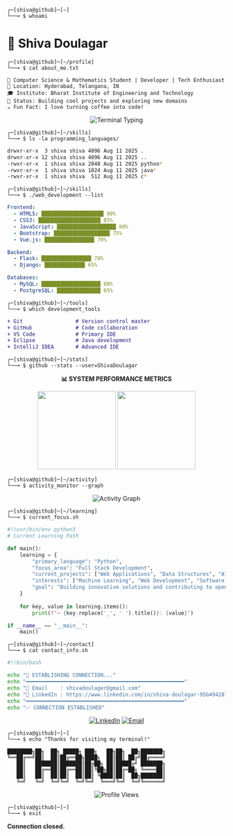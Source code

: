 ```
┌─[shiva@github]─[~]
└──╼ $ whoami
```

# 👾 Shiva Doulagar

```
┌─[shiva@github]─[~/profile]
└──╼ $ cat about_me.txt
```

```console
🚀 Computer Science & Mathematics Student | Developer | Tech Enthusiast
📍 Location: Hyderabad, Telangana, IN
🎓 Institute: Bharat Institute of Engineering and Technology
🔧 Status: Building cool projects and exploring new domains
☕ Fun Fact: I love turning coffee into code!
```

<div align="center">
  <img src="https://readme-typing-svg.herokuapp.com?font=Courier+New&size=20&duration=3000&pause=1000&color=00F000&center=true&vCenter=true&width=600&lines=Welcome+to+my+terminal...;Initializing+developer+mode...;Loading+awesome+projects...;Ready+to+collaborate!" alt="Terminal Typing"/>
</div>

```
┌─[shiva@github]─[~/skills]
└──╼ $ ls -la programming_languages/
```

```bash
drwxr-xr-x  3 shiva shiva 4096 Aug 11 2025 .
drwxr-xr-x 12 shiva shiva 4096 Aug 11 2025 ..
-rwxr-xr-x  1 shiva shiva 2048 Aug 11 2025 python*
-rwxr-xr-x  1 shiva shiva 1024 Aug 11 2025 java*
-rwxr-xr-x  1 shiva shiva  512 Aug 11 2025 c*
```

```
┌─[shiva@github]─[~/skills]
└──╼ $ ./web_development --list
```

```yaml
Frontend:
  - HTML5: ████████████████████ 90%
  - CSS3: ████████████████████ 85%
  - JavaScript: ███████████████████ 80%
  - Bootstrap: ██████████████████ 75%
  - Vue.js: ████████████████ 70%

Backend:
  - Flask: ████████████████ 70%
  - Django: █████████████ 65%

Databases:
  - MySQL: ███████████████████ 80%
  - PostgreSQL: ██████████████ 65%
```

```
┌─[shiva@github]─[~/tools]
└──╼ $ which development_tools
```

```diff
+ Git                 # Version control master
+ GitHub              # Code collaboration
+ VS Code             # Primary IDE
+ Eclipse             # Java development
+ IntelliJ IDEA       # Advanced IDE
```

```
┌─[shiva@github]─[~/stats]
└──╼ $ github --stats --user=ShivaDoulagar
```

<div align="center">
  
**📊 SYSTEM PERFORMANCE METRICS**

<img height="180em" src="https://github-readme-stats.vercel.app/api?username=ShivaDoulagar&show_icons=true&theme=terminal&include_all_commits=true&count_private=true&bg_color=0D1117&title_color=00F000&text_color=00F000&icon_color=00F000"/>

<img height="180em" src="https://github-readme-stats.vercel.app/api/top-langs/?username=ShivaDoulagar&layout=compact&theme=terminal&bg_color=0D1117&title_color=00F000&text_color=00F000"/>

</div>


```
┌─[shiva@github]─[~/activity]
└──╼ $ activity_monitor --graph
```

<div align="center">
  <img src="https://github-readme-activity-graph.vercel.app/graph?username=ShivaDoulagar&theme=terminal&bg_color=0d1117&color=00f000&line=00f000&point=ffffff&area=true&hide_border=true" alt="Activity Graph"/>
</div>

```
┌─[shiva@github]─[~/learning]
└──╼ $ current_focus.sh
```

```python
#!/usr/bin/env python3
# Current Learning Path

def main():
    learning = {
        "primary_language": "Python",
        "focus_area": "Full Stack Development",
        "current_projects": ["Web Applications", "Data Structures", "Algorithms"],
        "interests": ["Machine Learning", "Web Development", "Software Engineering"],
        "goal": "Building innovative solutions and contributing to open source"
    }
    
    for key, value in learning.items():
        print(f"→ {key.replace('_', ' ').title()}: {value}")

if __name__ == "__main__":
    main()
```

```
┌─[shiva@github]─[~/contact]
└──╼ $ cat contact_info.sh
```

```bash
#!/bin/bash

echo "📡 ESTABLISHING CONNECTION..."
echo "━━━━━━━━━━━━━━━━━━━━━━━━━━━━━━━━━━━━━━━━━━━━━━━━━━━"
echo "📧 Email    : shivadoulager@gmail.com"
echo "💼 LinkedIn : https://www.linkedin.com/in/shiva-doulagar-95b494287"
echo "━━━━━━━━━━━━━━━━━━━━━━━━━━━━━━━━━━━━━━━━━━━━━━━━━━━"
echo "✅ CONNECTION ESTABLISHED"
```

<div align="center">

[![LinkedIn](https://img.shields.io/badge/LinkedIn-0077B5?style=for-the-badge&logo=linkedin&logoColor=white&labelColor=000000)](https://www.linkedin.com/in/shiva-doulagar-95b494287)
[![Email](https://img.shields.io/badge/Gmail-D14836?style=for-the-badge&logo=gmail&logoColor=white&labelColor=000000)](mailto:shivadoulager@gmail.com)

</div>

```
┌─[shiva@github]─[~]
└──╼ $ echo "Thanks for visiting my terminal!"
```

```
████████╗██╗  ██╗ █████╗ ███╗   ██╗██╗  ██╗███████╗
╚══██╔══╝██║  ██║██╔══██╗████╗  ██║██║ ██╔╝██╔════╝
   ██║   ███████║███████║██╔██╗ ██║█████╔╝ ███████╗
   ██║   ██╔══██║██╔══██║██║╚██╗██║██╔═██╗ ╚════██║
   ██║   ██║  ██║██║  ██║██║ ╚████║██║  ██╗███████║
   ╚═╝   ╚═╝  ╚═╝╚═╝  ╚═╝╚═╝  ╚═══╝╚═╝  ╚═╝╚══════╝
```

<div align="center">
  <img src="https://komarev.com/ghpvc/?username=ShivaDoulagar&label=TERMINAL_SESSIONS&color=00ff00&style=flat" alt="Profile Views" />
</div>

```
┌─[shiva@github]─[~]
└──╼ $ exit
```

**Connection closed.**
